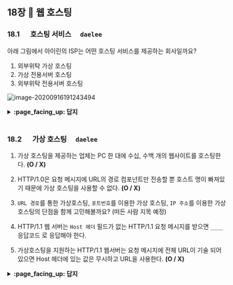 ## 18장 :octopus: 웹 호스팅
### __18.1__ 　  호스팅 서비스　 `daelee`
아래 그림에서 아이린의 ISP는 어떤 호스팅 서비스를 제공하는 회사일까요?

1. 외부위탁 가상 호스팅
2. 가상 전용서버 호스팅
3. 외부위탁 전용서버 호스팅

![image-20200916191243494](https://user-images.githubusercontent.com/37580034/93333348-26376400-f85e-11ea-8604-a755dfa85884.png)
<details>
<summary> <b> :page_facing_up: 답지 </b>  </summary>
<div markdown="1">
  
아래 그림에서 아이린의 ISP는 어떤 호스팅 서비스를 제공하는 회사일까요?

1. 외부위탁 가상 호스팅
2. 가상 전용서버 호스팅
3. 외부위탁 전용서버 호스팅

![image-20200916191243494](https://user-images.githubusercontent.com/37580034/93333348-26376400-f85e-11ea-8604-a755dfa85884.png)

> 정답 : **3. 외부위탁 전용서버 호스팅**
>
> **외부위탁 전용서버 호스팅**이란, ISP에서 서버를 한 대씩 임대하여 전용의 네트워크와 물리적인 서버를 사용하는 것을 말한다.

> **ISP**(Internet Service Provider) : 개인이나 기업에게 인터넷 접속 서비스, 웹 사이트 구축 등을 제공하는 회사를 말한다.

</div>
</details>
<br>

### __18.2__ 　  가상 호스팅　 `daelee`
1. 가상 호스팅을 제공하는 업체는 PC 한 대에 수십, 수백 개의 웹사이트를 호스팅한다. **(O / X)**



2. HTTP/1.0은 요청 메시지에 URL의 경로 컴포넌트만 전송할 뿐 호스트 명이 빠져있기 때문에 가상 호스팅을 사용할 수 없다. **(O / X)**



3. `URL 경로`를 통한 가상호스팅, `포트번호`를 이용한 가상 호스팅, `IP 주소`를 이용한 가상 호스팅의 단점을 함께 고민해볼까요? (떠든 사람 지목 예정)



4. HTTP/1.1 웹 서버는 `Host 헤더` 필드가 없는 HTTP/1.1 요청 메시지를 받으면 `____`응답코드 로 응답해야 한다.



5. 가상호스팅을 지원하는 HTTP/1.1 웹서버는 요청 메시지에 전체 URL이 기술 되어 있으면 Host 헤더에 있는 값은 무시하고 URL을 사용한다.  **(O / X)**


<details>
<summary> <b> :page_facing_up: 답지 </b>  </summary>
<div markdown="1">
  

1. 가상 호스팅을 제공하는 업체는 PC 한 대에 수십, 수백 개의 웹사이트를 호스팅한다. **(O / X)**

   > 정답 : **X**
   >
   > 실제로는 하나의 서버가 아니라 **서버 팜*(*server farm)**이라고 불리는 복제 서버 그룹들이 수백, 수천 개의 웹사이트를 호스팅한다. 팜에 있는 각 서버는 다른 서버를 복제한 것이다. 서버 팜에 대한 자세한 내용은 20장에서 다룬다. 

2. HTTP/1.0은 요청 메시지에 URL의 경로 컴포넌트만 전송할 뿐 호스트 명이 빠져있기 때문에 가상 호스팅을 사용할 수 없다. **(O / X)**

   > 정답 : X
   >
   > HTTP/1.0 요청은 호스트 정보에 대한 별다른 언급 없이 `"GET /index.html"`이라는 요청을 한다. 그러면 가상으로 호스팅한 여러 웹 서비스중 어떤 것을 원하는지 명확하지 않게 된다.  
   >
   > 초기 HTTP 명세는 가상 호스팅을 고려하지 않았기 때문에 생긴 문제인데, 웹 호스팅  업자들은 가상 호스팅을 지원하기 위해 다음 네 가지 기술을 고안했다.
   >
   > - URL 경로를 통한 가상 호스팅
   > - 포트번호를 이용한 가상 호스팅
   > - IP 주소를 통한 가상 호스팅
   > - Host 헤더를 통한 가상 호스팅

3. `URL 경로`를 통한 가상호스팅, `포트번호`를 이용한 가상 호스팅, `IP 주소`를 이용한 가상 호스팅의 단점을 함께 고민해볼까요? (떠든 사람 지목 예정)

   > **URL 경로를 통한 가상호스팅**은 각 가상 사이트 URL에 특정 경로 컴포넌트를 추가해서 구분하는 방식인데, 이미 호스트 명에 포함된 접두어를 불필요하게 한 번 더 사용해야한다는 점이 사용자에게 혼란을 준다.
   >
   > ```
   > www.yebalja.com/yebalja/index.html
   > www.daelee-home.com/daelee/index.html
   > ```
   >
   > **포트번호를 이용한 가상호스팅**은 각 사이트별로 다른 포트를 할당하여 구분하는 방식인데, 사용자 입장에서는 포트 번호를 주소에 직접 입력해야하기 때문에 별로다.
   >
   > **IP 주소를 이용한 가상호스팅은** 각 사이트마다 유일한 IP 주소를 할당하는 방식인데,  규모가 큰 호스팅 업체에게는 문제가 있을 수 있다. 일반적으로 하나의 물리적인 장비에 연결할 수 있는 IP 개수에는 제한이 있고, 수천 개의 IP 주소를 관리하는 비용이 크게 들기 때문이다. 그러나 널리 사용되는 방식.

4. HTTP/1.1 웹 서버는 `Host 헤더` 필드가 없는 HTTP/1.1 요청 메시지를 받으면 `____`응답코드 로 응답해야 한다.

   > 정답 : **400 Bad Request**

5. 가상호스팅을 지원하는 HTTP/1.1 웹서버는 요청 메시지에 전체 URL이 기술 되어 있으면 Host 헤더에 있는 값은 무시하고 URL을 사용한다.  **(O / X)**

   > 정답 : **O**
   >
   > 가상 호스트를 사용하는 모든 웹서버는 HTTP/1.1을 통해 오는 리소스를 결정하기 위해서 다음과 같은 규칙을 사용해야 한다.
   >
   > 1. HTTP 요청 메시지에 전체 URL(스킴과 호스트 컴포넌트)이 기술되어 있으면, Host 헤더에 있는 값은 무시하고 URL을 사용한다.
   > 2. HTTP 요청 메시지에 있는 URL에 호스트 명이 기술되어 있지 않고 요청에 Host 헤더가 있으면, 호스트 명과 Host 헤더에서 가져온다.
   > 3. 1, 2단계에서 호스트를 결정할 수 없으면 클라이언트에 400 Bad Request응답을 반환한다.
<br>





### __18.3__ 　  안정적인 웹 사이트 만들기　 `secho`
- 여기에
- 문제를 작성해주세요
<details>
<summary> <b> :page_facing_up: 답지 </b>  </summary>
<div markdown="1">
  
- 여기에
- 해설을 작성해주세요

</div>
</details>
<br>

### __18.4__ 　  웹 사이트 빠르게 만들기　 `secho`
- 여기에
- 문제를 작성해주세요
<details>
<summary> <b> :page_facing_up: 답지 </b>  </summary>
<div markdown="1">
  
- 여기에
- 해설을 작성해주세요

</div>
</details>
<br>
